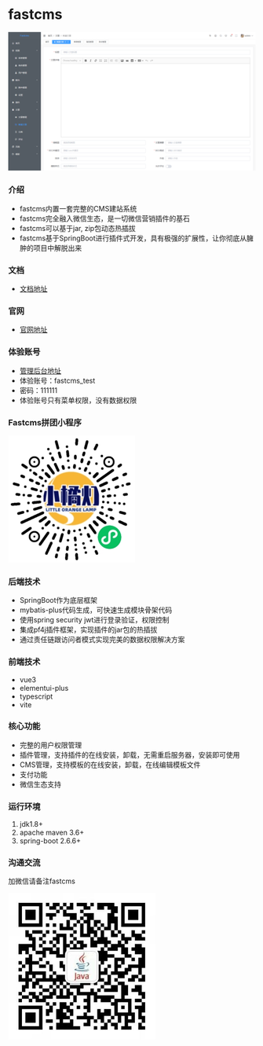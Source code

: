 # fastcms

![输入图片说明](./doc/images/fastcms.png "fastcms.png")

### 介绍
- fastcms内置一套完整的CMS建站系统
- fastcms完全融入微信生态，是一切微信营销插件的基石
- fastcms可以基于jar, zip包动态热插拔
- fastcms基于SpringBoot进行插件式开发，具有极强的扩展性，让你彻底从臃肿的项目中解脱出来

### 文档
- [文档地址](http://doc.xjd2020.com)

### 官网
- [官网地址](https://www.xjd2020.com)

### 体验账号
- [管理后台地址](https://www.xjd2020.com/fastcms)
- 体验账号：fastcms_test 
- 密码：111111
- 体验账号只有菜单权限，没有数据权限

### Fastcms拼团小程序
![输入图片说明](./doc/images/fastcms-pintuan.jpg "fastcms-pintuan.jpg")

### 后端技术
- SpringBoot作为底层框架
- mybatis-plus代码生成，可快速生成模块骨架代码
- 使用spring security jwt进行登录验证，权限控制
- 集成pf4j插件框架，实现插件的jar包的热插拔
- 通过责任链跟访问者模式实现完美的数据权限解决方案

### 前端技术
- vue3
- elementui-plus
- typescript
- vite

### 核心功能
- 完整的用户权限管理
- 插件管理，支持插件的在线安装，卸载，无需重启服务器，安装即可使用
- CMS管理，支持模板的在线安装，卸载，在线编辑模板文件
- 支付功能
- 微信生态支持

### 运行环境
1. jdk1.8+
2. apache maven 3.6+
3. spring-boot 2.6.6+

### 沟通交流
加微信请备注fastcms

![输入图片说明](./doc/images/wechat.jpg "wechat.jpg")



